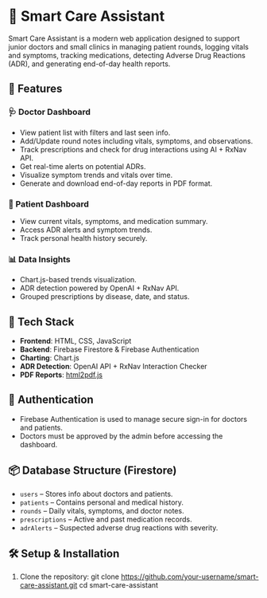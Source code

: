 # 🏥 Smart Care Assistant

Smart Care Assistant is a modern web application designed to support junior doctors and small clinics in managing patient rounds, logging vitals and symptoms, tracking medications, detecting Adverse Drug Reactions (ADR), and generating end-of-day health reports.

## 🚀 Features

### 🩺 Doctor Dashboard
- View patient list with filters and last seen info.
- Add/Update round notes including vitals, symptoms, and observations.
- Track prescriptions and check for drug interactions using AI + RxNav API.
- Get real-time alerts on potential ADRs.
- Visualize symptom trends and vitals over time.
- Generate and download end-of-day reports in PDF format.

### 👤 Patient Dashboard
- View current vitals, symptoms, and medication summary.
- Access ADR alerts and symptom trends.
- Track personal health history securely.

### 📊 Data Insights
- Chart.js-based trends visualization.
- ADR detection powered by OpenAI + RxNav API.
- Grouped prescriptions by disease, date, and status.

## 🧱 Tech Stack

- **Frontend**: HTML, CSS, JavaScript
- **Backend**: Firebase Firestore & Firebase Authentication
- **Charting**: Chart.js
- **ADR Detection**: OpenAI API + RxNav Interaction Checker
- **PDF Reports**: [html2pdf.js](https://www.npmjs.com/package/html2pdf.js)


## 🔐 Authentication

- Firebase Authentication is used to manage secure sign-in for doctors and patients.
- Doctors must be approved by the admin before accessing the dashboard.

## 📦 Database Structure (Firestore)

- `users` – Stores info about doctors and patients.
- `patients` – Contains personal and medical history.
- `rounds` – Daily vitals, symptoms, and doctor notes.
- `prescriptions` – Active and past medication records.
- `adrAlerts` – Suspected adverse drug reactions with severity.

## 🛠️ Setup & Installation

1. Clone the repository:
   git clone https://github.com/your-username/smart-care-assistant.git
   cd smart-care-assistant


